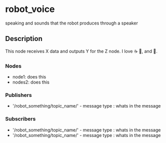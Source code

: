 # robot_voice
speaking and sounds that the robot produces through a speaker

## Description 
This node receives X data and outputs Y for the Z node. 
I love :coffee: :pizza:, and :dancer:.

### Nodes
- node1: does this
- nodes2: does this

### Publishers
* '/robot_something/topic_name/' - message type : whats in the message


### Subscribers
* '/robot_something/topic_name/' - message type : whats in the message
* '/robot_something/topic_name/' - message type : whats in the message



